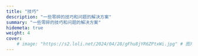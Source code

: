 ```yaml
---
title: "技巧"
description: "一些零碎的技巧和问题的解决方案"
summary: "一些零碎的技巧和问题的解决方案"
hidemeta: true
weight: 4
cover:
    # image: "https://s2.loli.net/2024/04/28/gFhu8jYR6ZPtxWi.jpg" # 图片链接
---
```

